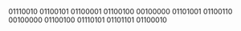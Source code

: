 01110010 01100101 01100001 01100100 00100000 01101001 01100110 00100000 01100100 01110101 01101101 01100010
<!---
ay01337/ay01337 is a ✨ special ✨ repository because its `README.md` (this file) appears on your GitHub profile.
You can click the Preview link to take a look at your changes.
--->
